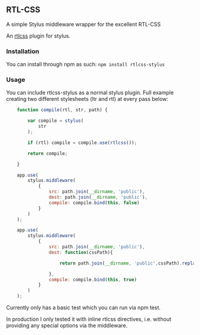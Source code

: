 RTL-CSS
-------------------

A simple Stylus middleware wrapper for the excellent RTL-CSS

An [rtlcss](https://github.com/MohammadYounes/rtlcss) plugin for stylus.

### Installation

You can install through npm as such: `npm install rtlcss-stylus`

### Usage

You can include rtlcss-stylus as a normal stylus plugin. Full example creating two different stylesheets (ltr and rtl) at every pass below:

```js
    function compile(rtl, str, path) {

        var compile = stylus(
            str
        );

        if (rtl) compile = compile.use(rtlcss());

        return compile;

    }

    app.use(
        stylus.middleware(
            {
                src: path.join(__dirname, 'public'),
                dest: path.join(__dirname, 'public'),
                compile: compile.bind(this, false)
            }
        )
    );

    app.use(
        stylus.middleware(
            {
                src: path.join(__dirname, 'public'),
                dest: function(cssPath){

                    return path.join(__dirname, 'public',cssPath).replace('style.css', 'style-rtl.css');

                },
                compile: compile.bind(this, true)
            }
        )
    );
```

Currently only has a basic test which you can run via npm test.

In production I only tested it with inline rtlcss directives, i.e. without providing any special options via the middleware.
